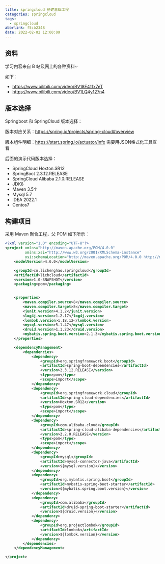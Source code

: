 ```yaml
---
title: springcloud 搭建基础工程
categories: springcloud
tags:
  - springcloud
abbrlink: f5cb2348
date: 2022-02-02 12:00:00
---
```

## 资料

学习内容来自 B 站及网上的各种资料~

如下：

- https://www.bilibili.com/video/BV18E411x7eT
- https://www.bilibili.com/video/BV1LQ4y127n4



## 版本选择

Springboot 和 SpringCloud 版本选择：

版本对应关系：https://spring.io/projects/spring-cloud#overview

版本组件明细：https://start.spring.io/actuator/info    需要用JSON格式化工具查看



后面的演示代码版本选择：

- SpringCloud Hoxton.SR12
- SpringBoot 2.3.12.RELEASE
- SpringCloud Alibaba 2.1.0.RELEASE
- JDK8
- Maven 3.5↑
- Mysql 5.7
- IDEA 2022.1
- Centos7



## 构建项目

采用 Maven 聚合工程，父 POM 如下所示：

```xml
<?xml version="1.0" encoding="UTF-8"?>
<project xmlns="http://maven.apache.org/POM/4.0.0"
         xmlns:xsi="http://www.w3.org/2001/XMLSchema-instance"
         xsi:schemaLocation="http://maven.apache.org/POM/4.0.0 http://maven.apache.org/xsd/maven-4.0.0.xsd">
    <modelVersion>4.0.0</modelVersion>

    <groupId>cn.lichenghao.springcloud</groupId>
    <artifactId>lichcloud</artifactId>
    <version>1.0-SNAPSHOT</version>
    <packaging>pom</packaging>
 

    <properties>
        <maven.compiler.source>8</maven.compiler.source>
        <maven.compiler.target>8</maven.compiler.target>
        <junit.version>4.1.2</junit.version>
        <log4j.version>1.2.17</log4j.version>
        <lombok.version>1.18.12</lombok.version>
        <mysql.version>5.1.47</mysql.version>
        <druid.version>1.1.23</druid.version>
        <mybatis.spring.boot.version>2.1.3</mybatis.spring.boot.version>
    </properties>

    <dependencyManagement>
        <dependencies>
            <dependency>
                <groupId>org.springframework.boot</groupId>
                <artifactId>spring-boot-dependencies</artifactId>
                <version>2.3.12.RELEASE</version>
                <type>pom</type>
                <scope>import</scope>
            </dependency>
            <dependency>
                <groupId>org.springframework.cloud</groupId>
                <artifactId>spring-cloud-dependencies</artifactId>
                <version>Hoxton.SR12</version>
                <type>pom</type>
                <scope>import</scope>
            </dependency>
            <dependency>
                <groupId>com.alibaba.cloud</groupId>
                <artifactId>spring-cloud-alibaba-dependencies</artifactId>
                <version>2.2.0.RELEASE</version>
                <type>pom</type>
                <scope>import</scope>
            </dependency>
            <dependency>
                <groupId>mysql</groupId>
                <artifactId>mysql-connector-java</artifactId>
                <version>${mysql.version}</version>
            </dependency>
            <dependency>
                <groupId>org.mybatis.spring.boot</groupId>
                <artifactId>mybatis-spring-boot-starter</artifactId>
                <version>${mybatis.spring.boot.version}</version>
            </dependency>
            <dependency>
                <groupId>com.alibaba</groupId>
                <artifactId>druid-spring-boot-starter</artifactId>
                <version>${druid.version}</version>
            </dependency>
            <dependency>
                <groupId>org.projectlombok</groupId>
                <artifactId>lombok</artifactId>
                <version>${lombok.version}</version>
            </dependency>
        </dependencies>
    </dependencyManagement>

</project>
```



